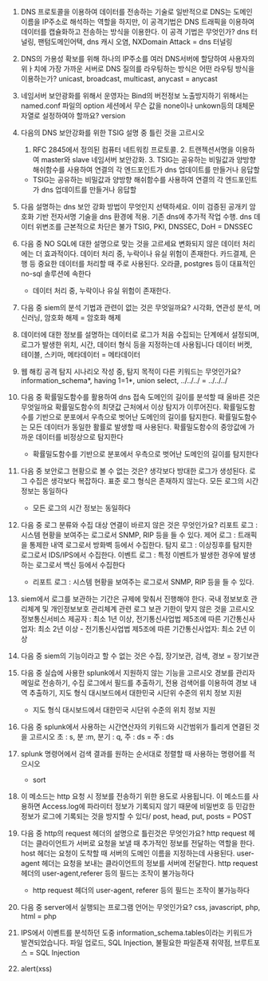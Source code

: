 1. DNS 프로토콜을 이용하여 데이터를 전송하는 기술로 일반적으로 DNS는 도메인 이름을 IP주소로 해석하는 역할을 하지만, 이 공격기법은 DNS 트래픽을 이용하여 데이터를 캡슐화하고 전송하는 방식을 이용한다. 이 공격 기법은 무엇인가?
   dns 터널링, 팬텀도메인어택, dns 캐시 오염, NXDomain Attack = dns 터널링

2. DNS의 가용성 확보를 위해 하나의 IP주소를 여러 DNS서버에 할당하여 사용자의 위ㅏ치에 가장 가까운 서버로 DNS 질의를 라우팅하는 방식은 어떤 라우팅 방식을 이용하는가?
    unicast, broadcast, multicast, anycast = anycast

3. 네임서버 보안광화를 위해서 운영자는 Bind의 버전정보 노출방지하기 위해서는 named.conf 파일의 option 세션에서 무슨 값을 none이나 unkown등의 대체문자열로 설정하여야 할까요?
    version 

4. 다음의 DNS 보안강화를 위한 TSIG 설명 중 틀린 것을 고르시오
   1. RFC 2845에서 정의된 컴퓨터 네트워킹 프로토콜. 2. 트랜젝션서명을 이용하여 master와 slave 네임서버 보안강화. 3. TSIG는 공유하는 비밀값과 양방향 해쉬함수를 사용하여 연결의 각 엔드포인트가 dns 업데이트를 만들거나 응답할
    - TSIG는 공유하는 비밀값과 양방향 해쉬함수를 사용하여 연결의 각 엔드포인트가 dns 업데이트를 만들거나 응답할
  
5. 다음 설명하는 dns 보안 강화 방법이 무엇인지 선택하세요. 이미 검증된 공개키 암호화 기반 전자서명 기술을 dns 환경에 적용. 기존 dns에 추가적 작업 수행. dns 데이터 위변조를 근본적으로 차단은 불가
   TSIG, PKI, DNSSEC, DoH = DNSSEC

6. 다음 중 NO SQL에 대한 설명으로 맞는 것을 고르세요
   변화되지 않은 데이터 처리에는 더 효과적이다. 데이터 처리 중, 누락이나 유실 위험이 존재한다. 카드결제, 은행 등 중요한 데이터를 처리할 때 주로 사용된다. 오라클, postgres 등이 대표적인 no-sql 솔루션에 속한다 
   - 데이터 처리 중, 누락이나 유실 위험이 존재한다.
  
7. 다음 중 siem의 분석 기법과 관련이 없는 것은 무엇일까요?
   시각화, 연관성 분석, 머신러닝, 암호화 해제 =  암호화 해제

8. 데이터에 대한 정보를 설명하는 데이터로 로그가 처음 수집되는 단계에서 설정되며, 로그가 발생한 위치, 시간, 데이터 형식 등을 지정하는데 사용됩니다
   데이터 버켓, 테이블, 스키마, 메타데이터 = 메타데이터

9. 웹 해킹 공격 탐지 시나리오 작성 중, 탐지 목적이 다른 키워드는 무엇인가요?
    information_schema*, having 1=1*, union select, ../../../ = ../../../

10. 다음 중 확률밀도함수를 활용하여 dns 접속 도메인의 길이를 분석할 때 올바른 것은 무엇일까요
    확률밀도함수의 최댓값 근처에서 이상 탐지가 이루어진다. 확률밀도함수를 기반으로 분포에서 우측으로 벗어난 도메인의 길이를 탐지한다. 확률밀도함수는 모든 데이터가 동일한 활률로 발생할 때 사용된다. 확률밀도함수의 중앙값에 가까운 데이터를 비정상으로 탐지한다
    - 확률밀도함수를 기반으로 분포에서 우측으로 벗어난 도메인의 길이를 탐지한다
   
11. 다음 중 보안로그 현황으로 볼 수 없는 것은?
    생각보다 방대한 로그가 생성된다. 로그 수집은 생각보다 복잡하다. 표준 로그 형식은 존재하지 않는다. 모든 로그의 시간 정보는 동일하다
    - 모든 로그의 시간 정보는 동일하다
   
12. 다음 중 로그 분류와 수집 대상 연결이 바르지 않은 것은 무엇인가요?
    리포트 로그 : 시스템 현황을 보여주는 로그로서 SNMP, RIP 등을 들 수 있다. 제어 로그 : 트래픽을 통제한 내역 로그로서 방화벽 등에서 수집한다. 탐지 로그 : 이상징후를 탐지한 로그로서 IDS/IPS에서 수집한다. 이벤트 로그 : 특정 이벤트가 발생한 경우에 발생하는 로그로서 백신 등에서 수집한다
    - 리포트 로그 : 시스템 현황을 보여주는 로그로서 SNMP, RIP 등을 들 수 있다.
   
13.  siem에서 로그를 보관하는 기간은 규제에 맞춰서 진행해야 한다. 국내 정보보호 관리체계 및 개인정보보호 관리체계 관련 로그 보관 기한이 맞지 않은 것을 고르시오
    정보통신서비스 제공자 : 최소 1년 이상, 전기통신사업법 제5조에 따른 기간통신사업자: 최소 2년 이상
    - 전기통신사업법 제5조에 따른 기간통신사업자: 최소 2년 이상

15. 다음 중 siem의 기능이라고 할 수 없는 것은
    수집, 장기보관, 검색, 경보 = 장기보관

16. 다음 중 실습에 사용한 splunk에서 지원하지 않는 기능을  고르시오
    경보를 관리자 메일로 전송하기, 수집 로그에서 필드를 추출하기, 전용 검색어를 이용하여 경보 내역 추출하기, 지도 형식 대시보드에서 대한민국 시단위 수준의 위치 정보 지원
    - 지도 형식 대시보드에서 대한민국 시단위 수준의 위치 정보 지원
   
17. 다음 중 splunk에서 사용하는 시간연산자의 키워드와 시간범위가 틀리게 연결된 것을 고르시오
    초 : s, 분 :m, 분기 : q, 주 : ds = 주 : ds

18. splunk 명령어에서 검색 결과를 원하는 순서대로 정렬할 때 사용하는 명령어를 적으시오
    - sort
   
19. 이 메소드는 http 요청 시 정보를 전송하기 위한 용도로 사용됩니다. 이 메소드를 사용하면 Access.log에 파라미터 정보가 기록되지 않기 때문에 비밀번호 등 민감한 정보가 로그에 기록되는 것을 방지할 수 있다/
    post, head, put, posts = POST

20. 다음 중 http의 request 헤더의 설명으로 틀린것은 무엇인가요?
    http request 헤더는 클라이언트가 서버로 요청을 보낼 때 추가적인 정보를 전달하는 역할을 한다. host 헤더는 요청이 도착할 때 서버의 도메인 이름을 지정하는데 사용된다. user-agent 헤더는 요청을 보내는 클라이언트의 정보를 서버에 전달한다. http request 헤더의  user-agent,referer 등의 필드는 조작이 불가능하다
    - http request 헤더의 user-agent, referer 등의 필드는 조작이 불가능하다
   
21. 다음 중 server에서 실행되는 프로그램 언어는 무엇인가요?
    css, javascript, php, html = php

22. IPS에서 이벤트를 분석하던 도중 information_schema.tables이라는 키워드가 발견되었습니다.
    파일 업로드, SQL Injection, 불필요한 파일존재 취약점, 브루트포스 = SQL Injection

23. <? php
    passthru("tar cvzf $ GET[path] /var/www/html

    다음과 같은 코드를 취약점 공격을 위해 사용할 수 있는 코드는?

    ' or 1=1--
    ; ls
    <script>alert(xss)<script>
    ../../../etc/passwd
    -   ../../../etc/passwd

22. 다음 중 무선랜카드의 wifi 스니핑을 위하여 반드시 필요한 mode 설정을 무엇인가?
    managed mode, ad-hoc mode, master mode, monitor mode = monitor mode

23. 네트워크 방화벽의 주 기능으로 알맞지 않은 것은?
    NAT/PAT, MAC filtering, DPI, ACL = MAC filtering

24. 다음 중 AAA 보안에 관한 내용으로 틀린 것은?
    Availible, Authentication, accounting, authorize =  Availible

25. 다음 네트워크에 관한 정보 수집 방법 중 개념이 다른 하나는?
    sniffing, snooping, sourcing, scanning = sourcing

26. 다음 중 promiscusous mode 에 대한 설명으로 틀린 것은?
    브로드캐스트 기반의 통신 취약점을 이용한다. 자신과 다른 목적지 mac 주소를 읽어들일 수 있다. 관리자 권한이 필요하다
    - 브로드캐스트 기반의 통신 취약점을 이용한다.

28. 블록암호 알고리즘 운영모드에 대한 설명으로 갖아 옳지 않은 것은?
    CBC 모드는 현재의 평문 블록을 암호키로 암호화한 후 바로 직전의 암호블록과 xor 연산을 수행한다. CFB 모드 동작에서는 평문 블록내에 한 비트의 오류가 발생하면 모든 암호문에 영향을 미치게 된다. ofb 모드는 전송중에 비트 오류가 전파되지 않는 동기식 스트림 암호이다. ctr 모드는 패딩이 필요없고 암호화 및 복호화의 사전 준비를 할 수 있어 병렬처리가 가능하다
    - CFB 모드 동작에서는 평문 블록 내에 한 비트의 오류가 발생하면 모든 암호문에 영향을 미치게 된다
   
29. 다음 블록체인 기술에 대한 설명 중 옳은 것은 무엇인가?
    블록체인의 4가지 기술적 특성으로는 중앙집중형, 투명성, 불변성, 무결성이다. 퍼블릭 블록체인은 유지 관리하는 합의 과정에 누구나 참여할 수 있기 때문에 프라이빗 블록체인에 비해 처리 속도가 빠르다. 이더리움과 같은 2세대 블록체인이 비트코인 등의 1세대 블록체인과 결정적으로 다른 점은 스마트 계약 기능을 수행할 수 있다는 것이다. 소프트포크는 기능을 개선하거나 문제점을 수정하기 위해서 기존 블록체인과는 호환되지 않는 새로운 방식으로 블록체인을 분할하는 것을 말한다
   - 이더리움과 같은 2세대 블록체인이 비트코인 등의 1세대 블록체인과 결정적으로 다른 점은 스마트 계약 기능을 수행할 수 있다는 것이다.

30. CIA Triad라고도 불리는 NIST에서 정의하는 3대 정보보호 서비스에 해당되지 않은 것은?
    기밀성, 무결성, 가용성, 인증 = 인증

31. 이더리움 계정에 대한 설명으로 옳지 않은 것은?
    EOA에 의해서 모든 상태 변환이 시작된다. CA는 EVM 코드와 계정소유자의 개인키를 포함한다. CA는 EOA로부터 받은 메시지에 대한 응답으로 자신의 컨트랙트를 수행하거나 다른 CA에게 메시지를 전달할 수 있다. EOA는 이더 잔고를 가진다
 - CA는 EVM 코드와 계정소유자의 개인키를 포함한다

32. 비트코인에서 사용중인 합의알고리즘의 문제점인 컴퓨팅 파워낭비를 해결하고자 개발된 합의알고리즘으로 노드가 보유한 자산을 기준으로 권한을 분배하여 합의를 도출하고 보상을 분배하는 합의알고리즘은 무엇인가
 PoW, PoS, PoA, PBFT = PoS
























    















    
